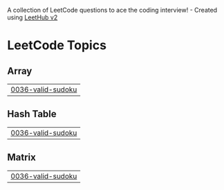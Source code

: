 A collection of LeetCode questions to ace the coding interview! - Created using [LeetHub v2](https://github.com/arunbhardwaj/LeetHub-2.0)
<!---LeetCode Topics Start-->
# LeetCode Topics
## Array
|  |
| ------- |
| [0036-valid-sudoku](https://github.com/sunghj1118/algorithm/tree/master/0036-valid-sudoku) |
## Hash Table
|  |
| ------- |
| [0036-valid-sudoku](https://github.com/sunghj1118/algorithm/tree/master/0036-valid-sudoku) |
## Matrix
|  |
| ------- |
| [0036-valid-sudoku](https://github.com/sunghj1118/algorithm/tree/master/0036-valid-sudoku) |
<!---LeetCode Topics End-->